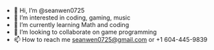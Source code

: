 - 👋 Hi, I’m @seanwen0725
- 👀 I’m interested in coding, gaming, music
- 🌱 I’m currently learning Math and coding
- 💞️ I’m looking to collaborate on game programming 
- 📫 How to reach me seanwen0725@gmail.com or +1 604-445-9839

<!---
seanwen0725/seanwen0725 is a ✨ special ✨ repository because its `README.md` (this file) appears on your GitHub profile.
You can click the Preview link to take a look at your changes.
--->
